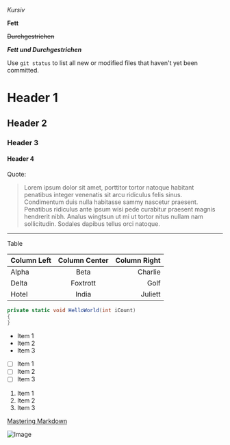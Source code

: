 *Kursiv*

**Fett**

~~Durchgestrichen~~

***Fett und Durchgestrichen***

Use `git status` to list all new or modified files that haven't yet been committed.

# Header 1
## Header 2
### Header 3
#### Header 4

Quote:
>Lorem ipsum dolor sit amet, porttitor tortor natoque habitant penatibus
>integer venenatis sit arcu ridiculus felis sinus. Condimentum duis nulla
>habitasse sammy nascetur praesent. Penatibus ridiculus ante ipsum wisi pede
>curabitur praesent magnis hendrerit nibh. Analus wingtsun ut mi ut
>tortor nitus nullam nam sollicitudin. Sodales dapibus tellus orci natoque.

---

Table

Column Left|Column Center|Column Right
-|:-:|-:
Alpha|Beta|Charlie
Delta|Foxtrott|Golf
Hotel|India|Juliett

```C#
private static void HelloWorld(int iCount)
{
}
```

- Item 1
- Item 2
- Item 3

- [ ] Item 1
- [ ] Item 2
- [ ] Item 3

1. Item 1
1. Item 2
1. Item 3

[Mastering Markdown](https://guides.github.com/features/mastering-markdown/)

![Image](https://avatars3.githubusercontent.com/u/38795604?s=460&v=4)
